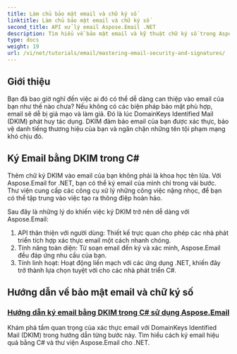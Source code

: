 ```yaml
---
title: Làm chủ bảo mật email và chữ ký số
linktitle: Làm chủ bảo mật email và chữ ký số
second_title: API xử lý email Aspose.Email .NET
description: Tìm hiểu về bảo mật email và kỹ thuật chữ ký số trong Aspose.Email cho .NET. Khám phá hướng dẫn từng bước, bao gồm ký DKIM trong C#.
type: docs
weight: 19
url: /vi/net/tutorials/email/mastering-email-security-and-signatures/
---
```

## Giới thiệu 

Bạn đã bao giờ nghĩ đến việc ai đó có thể dễ dàng can thiệp vào email của bạn như thế nào chưa? Nếu không có các biện pháp bảo mật phù hợp, email sẽ dễ bị giả mạo và làm giả. Đó là lúc DomainKeys Identified Mail (DKIM) phát huy tác dụng. DKIM đảm bảo email của bạn được xác thực, bảo vệ danh tiếng thương hiệu của bạn và ngăn chặn những tên tội phạm mạng khó chịu đó.  

## Ký Email bằng DKIM trong C#  

Thêm chữ ký DKIM vào email của bạn không phải là khoa học tên lửa. Với Aspose.Email for .NET, bạn có thể ký email của mình chỉ trong vài bước. Thư viện cung cấp các công cụ xử lý những công việc nặng nhọc, để bạn có thể tập trung vào việc tạo ra thông điệp hoàn hảo.  

Sau đây là những lý do khiến việc ký DKIM trở nên dễ dàng với Aspose.Email:  

1. API thân thiện với người dùng: Thiết kế trực quan cho phép các nhà phát triển tích hợp xác thực email một cách nhanh chóng.  
2. Tính năng toàn diện: Từ soạn email đến ký và xác minh, Aspose.Email đều đáp ứng nhu cầu của bạn.  
3. Tính linh hoạt: Hoạt động liền mạch với các ứng dụng .NET, khiến đây trở thành lựa chọn tuyệt vời cho các nhà phát triển C#.

## Hướng dẫn về bảo mật email và chữ ký số
### [Hướng dẫn ký email bằng DKIM trong C# sử dụng Aspose.Email](./guide-to-signing-emails-with-dkim/)
Khám phá tầm quan trọng của xác thực email với DomainKeys Identified Mail (DKIM) trong hướng dẫn từng bước này. Tìm hiểu cách ký email hiệu quả bằng C# và thư viện Aspose.Email cho .NET.